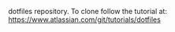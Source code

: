 dotfiles repository.
To clone follow the tutorial at: https://www.atlassian.com/git/tutorials/dotfiles

